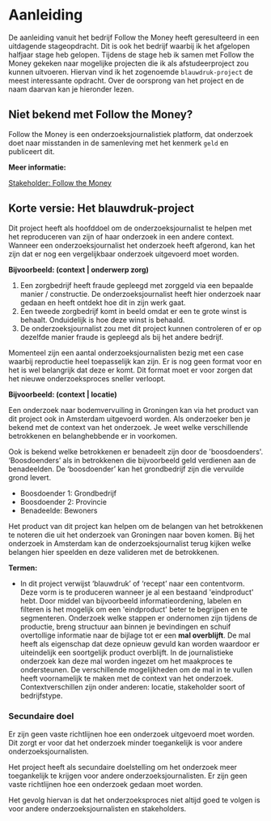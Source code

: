 # Aanleiding

De aanleiding vanuit het bedrijf Follow the Money heeft geresulteerd in een uitdagende stageopdracht. Dit is ook het bedrijf waarbij ik het afgelopen halfjaar stage heb gelopen. Tijdens de stage heb ik samen met Follow the Money gekeken naar mogelijke projecten die ik als afstudeerproject zou kunnen uitvoeren. Hiervan vind ik het zogenoemde `blauwdruk-project` de meest interessante opdracht. Over de oorsprong van het project en de naam daarvan kan je hieronder lezen.



## Niet bekend met Follow the Money?
Follow the Money is een onderzoeksjournalistiek platform, dat onderzoek doet naar misstanden in de samenleving met het kenmerk `geld` en publiceert dit.

__Meer informatie:__

[Stakeholder: Follow the Money](../stakeholders/follow_the_money)


## Korte versie: Het blauwdruk-project
Dit project heeft als hoofddoel om de onderzoeksjournalist te helpen met het reproduceren van zijn of haar onderzoek in een andere context. Wanneer een onderzoeksjournalist het onderzoek heeft afgerond, kan het zijn dat er nog een vergelijkbaar onderzoek uitgevoerd moet worden.


__Bijvoorbeeld: (context | onderwerp zorg)__

1. Een zorgbedrijf heeft fraude gepleegd met zorggeld via een bepaalde manier / constructie. De onderzoeksjournalist heeft hier onderzoek naar gedaan en heeft ontdekt hoe dit in zijn werk gaat.
2. Een tweede zorgbedrijf komt in beeld omdat er een te grote winst is behaalt. Onduidelijk is hoe deze winst is behaald.
3. De onderzoeksjournalist zou met dit project kunnen controleren of er op dezelfde manier fraude is gepleegd als bij het andere bedrijf.



Momenteel zijn een aantal onderzoeksjournalisten bezig met een case waarbij reproductie heel toepasselijk kan zijn. Er is nog geen format voor en het is wel belangrijk dat deze er komt. Dit format moet er voor zorgen dat het nieuwe onderzoeksproces sneller verloopt.



__Bijvoorbeeld: (context | locatie)__

Een onderzoek naar bodemvervuiling in Groningen kan via het product van dit project ook in Amsterdam uitgevoerd worden. Als onderzoeker ben je bekend met de context van het onderzoek. Je weet welke verschillende betrokkenen en belanghebbende er in voorkomen.

Ook is bekend welke betrokkenen er benadeelt zijn door de 'boosdoenders'.  ‘Boosdoenders’ als in betrokkenen die bijvoorbeeld geld verdienen aan de benadeelden. De ‘boosdoender’ kan het grondbedrijf zijn die vervuilde grond levert.


* Boosdoender 1: Grondbedrijf
* Boosdoender 2: Provincie
* Benadeelde: Bewoners


Het product van dit project kan helpen om de belangen van het betrokkenen te noteren die uit het onderzoek van Groningen naar boven komen. Bij het onderzoek in Amsterdam kan de onderzoeksjournalist terug kijken welke belangen hier speelden en deze valideren met de betrokkenen. 


__Termen:__

* In dit project verwijst ‘blauwdruk’ of ‘recept’ naar een contentvorm. Deze vorm is te produceren wanneer je al een bestaand 'eindproduct' hebt. Door middel van bijvoorbeeld informatieordening, labelen en filteren is het mogelijk om een 'eindproduct' beter te begrijpen en te segmenteren. Onderzoek welke stappen er ondernomen zijn tijdens de productie, breng structuur aan binnen je bevindingen en schuif overtollige informatie naar de bijlage tot er een __mal overblijft__. De mal heeft als eigenschap dat deze opnieuw gevuld kan worden waardoor er uiteindelijk een soortgelijk product overblijft. In de journalistieke onderzoek kan deze mal worden ingezet om het maakproces te ondersteunen. De verschillende mogelijkheden om de mal in te vullen heeft voornamelijk te maken met de context van het onderzoek. Contextverschillen zijn onder anderen: locatie, stakeholder soort of bedrijfstype. 


### Secundaire doel

Er zijn geen vaste richtlijnen hoe een onderzoek uitgevoerd moet worden. Dit zorgt er voor dat het onderzoek minder toegankelijk is voor andere onderzoeksjournalisten.

Het project heeft als secundaire doelstelling om het onderzoek meer toegankelijk te krijgen voor andere onderzoeksjournalisten. Er zijn geen vaste richtlijnen hoe een onderzoek gedaan moet worden.

Het gevolg hiervan is dat het onderzoeksproces niet altijd goed te volgen is voor andere onderzoeksjournalisten en stakeholders.



